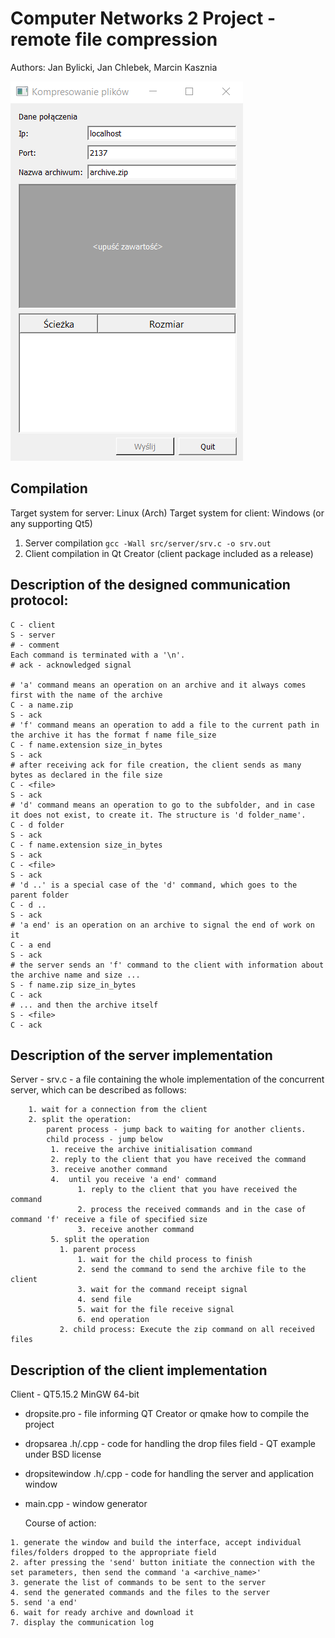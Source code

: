# Computer Networks 2 Project - remote file compression

Authors: Jan Bylicki, Jan Chlebek, Marcin Kasznia

![](./GUI.png)

## Compilation

Target system for server: Linux (Arch)
Target system for client: Windows (or any supporting Qt5)

1. Server compilation `gcc -Wall src/server/srv.c -o srv.out`
2. Client compilation in Qt Creator (client package included as a release)

## Description of the designed communication protocol:
```
C - client
S - server
# - comment
Each command is terminated with a '\n'.
# ack - acknowledged signal

# 'a' command means an operation on an archive and it always comes first with the name of the archive
C - a name.zip
S - ack
# 'f' command means an operation to add a file to the current path in the archive it has the format f name file_size
C - f name.extension size_in_bytes
S - ack
# after receiving ack for file creation, the client sends as many bytes as declared in the file size
C - <file>
S - ack
# 'd' command means an operation to go to the subfolder, and in case it does not exist, to create it. The structure is 'd folder_name'.
C - d folder
S - ack
C - f name.extension size_in_bytes
S - ack
C - <file>
S - ack
# 'd ..' is a special case of the 'd' command, which goes to the parent folder
C - d ..
S - ack
# 'a end' is an operation on an archive to signal the end of work on it
C - a end
S - ack
# the server sends an 'f' command to the client with information about the archive name and size ...
S - f name.zip size_in_bytes
C - ack
# ... and then the archive itself
S - <file>
C - ack
```


## Description of the server implementation
Server - srv.c - a file containing the whole implementation of the concurrent server, which can be described as follows:
```
    1. wait for a connection from the client
    2. split the operation:
        parent process - jump back to waiting for another clients.
        child process - jump below
         1. receive the archive initialisation command
         2. reply to the client that you have received the command
         3. receive another command
         4.  until you receive 'a end' command
               1. reply to the client that you have received the command
               2. process the received commands and in the case of command 'f' receive a file of specified size
               3. receive another command
         5. split the operation
           1. parent process
               1. wait for the child process to finish
               2. send the command to send the archive file to the client
               3. wait for the command receipt signal
               4. send file
               5. wait for the file receive signal
               6. end operation
           2. child process: Execute the zip command on all received files
```
## Description of the client implementation
Client - QT5.15.2 MinGW 64-bit
* dropsite.pro - file informing QT Creator or qmake how to compile the project
* dropsarea .h/.cpp - code for handling the drop files field - QT example under BSD license
* dropsitewindow .h/.cpp - code for handling the server and application window 
* main.cpp - window generator


    Course of action:
```
1. generate the window and build the interface, accept individual files/folders dropped to the appropriate field
2. after pressing the 'send' button initiate the connection with the set parameters, then send the command 'a <archive_name>'
3. generate the list of commands to be sent to the server
4. send the generated commands and the files to the server
5. send 'a end'
6. wait for ready archive and download it
7. display the communication log
```